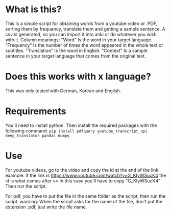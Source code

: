 # What is this?
This is a simple script for obtaining words from a youtube video or .PDF, sorting them by frequency, translate them and getting a sample sentence.
A csv is generated, so you can import it into anki or do whatever you wish with it.
Column meanings:
"Word" Is the word in your target language.
"Frequency" Is the number of times the word appeared in the whole text or subtitles.
"Translation" Is the word in English.
"Context" Is a sample sentence in your target language that comes from the original text.

# Does this works with x language?
This was only tested with German, Korean and English.

# Requirements
You'll need to install python.
Then install the required packages with the following command:
`pip install pdfquery youtube_transcript_api deep_translator pandas numpy`
# Use
For youtube videos, go to the video and copy the id at the end of the link.
example:
if the link is https://www.youtube.com/watch?v=G_KIyWSucK4
the id is what comes after v=
In this case you'll have to copy "G_KIyWSucK4"
Then run the script.

For pdf, you have to put the file in the same folder as the script, then run the script.
warning: When the script asks for the name of the file, don't put the extension .pdf, just write the file name.
